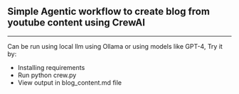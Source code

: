 ## Simple Agentic workflow to create blog from youtube content using CrewAI
<hr>
Can be run using local llm using Ollama or using models like GPT-4, Try it by:
<ul>
  <li>Installing requirements</li>
  <li>Run python crew.py</li>
  <li>View output in blog_content.md file</li>
</ul>
